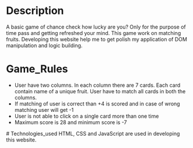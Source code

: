 # Description
A basic game of chance check how lucky are you? Only for the purpose of time pass and getting refreshed your mind. This game work on matching fruits. Developing this website help me to get polish my application of DOM manipulation and logic building.
# Game_Rules
<ul>
  <li>User have two columns. In each column there are 7 cards. Each card contain name of a unique fruit. User have to match all cards in both the columns.</li>
  <li>If matching of user is correct than +4 is scored and in case of wrong matching user will get -1</li>
  <li>User is not able to click on a single card more than one time</li>
  <li>Maximum score is 28 and minimum score is -7</li>
</ul>
# Technologies_used
HTML, CSS and JavaScript are used in developing this website.
